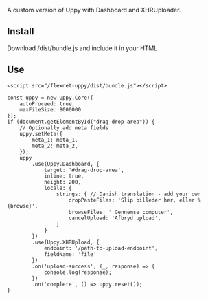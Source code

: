 A custom version of Uppy with Dashboard and XHRUploader.

## Install
Download /dist/bundle.js and include it in your HTML

## Use
    <script src="/flexnet-uppy/dist/bundle.js"></script>

    const uppy = new Uppy.Core({ 
        autoProceed: true,
        maxFileSize: 8000000
    });
    if (document.getElementById("drag-drop-area")) {
        // Optionally add meta fields
        uppy.setMeta({
            meta_1: meta_1,
            meta_2: meta_2,
        });
        uppy
            .use(Uppy.Dashboard, {
                target: '#drag-drop-area',
                inline: true,
                height: 200,
                locale: {
                    strings: { // Danish translation - add your own
                        dropPasteFiles: 'Slip billeder her, eller %{browse}',
                        browseFiles: ' Gennemse computer',
                        cancelUpload: 'Afbryd upload',
                    }
                }
            })
            .use(Uppy.XHRUpload, { 
                endpoint: '/path-to-upload-endpoint',
                fieldName: 'file'
            })
            .on('upload-success', (_, response) => {
                console.log(response);
            })
            .on('complete', () => uppy.reset());
    }
